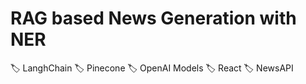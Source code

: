 # RAG based News Generation with NER
🏷️ LanghChain 🏷️ Pinecone 🏷️ OpenAI Models 🏷️ React 🏷️ NewsAPI


